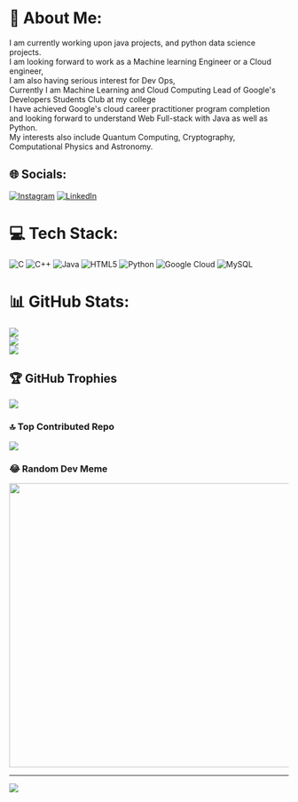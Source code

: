 # 💫 About Me:
I am currently working upon java projects, and python data science projects.<br>I am looking forward to work as a Machine learning Engineer or a Cloud engineer,<br>I am also having serious interest for Dev Ops, <br>Currently I am Machine Learning and Cloud Computing Lead of Google's Developers Students Club at my college<br>I have achieved Google's cloud career practitioner program completion<br>and looking forward to understand Web Full-stack with Java as well as Python.<br>My interests also include Quantum Computing, Cryptography, Computational Physics and Astronomy.


## 🌐 Socials:
[![Instagram](https://img.shields.io/badge/Instagram-%23E4405F.svg?logo=Instagram&logoColor=white)](https://instagram.com/ayush_joshi01) [![LinkedIn](https://img.shields.io/badge/LinkedIn-%230077B5.svg?logo=linkedin&logoColor=white)](https://linkedin.com/in/aayush-joshi-33b731205/) 

# 💻 Tech Stack:
![C](https://img.shields.io/badge/c-%2300599C.svg?style=for-the-badge&logo=c&logoColor=white) ![C++](https://img.shields.io/badge/c++-%2300599C.svg?style=for-the-badge&logo=c%2B%2B&logoColor=white) ![Java](https://img.shields.io/badge/java-%23ED8B00.svg?style=for-the-badge&logo=java&logoColor=white) ![HTML5](https://img.shields.io/badge/html5-%23E34F26.svg?style=for-the-badge&logo=html5&logoColor=white) ![Python](https://img.shields.io/badge/python-3670A0?style=for-the-badge&logo=python&logoColor=ffdd54) ![Google Cloud](https://img.shields.io/badge/Google%20Cloud-%234285F4.svg?style=for-the-badge&logo=google-cloud&logoColor=white) ![MySQL](https://img.shields.io/badge/mysql-%2300f.svg?style=for-the-badge&logo=mysql&logoColor=white)
# 📊 GitHub Stats:
![](https://github-readme-stats.vercel.app/api?username=AAYUSHJOSHI01&theme=dark&hide_border=false&include_all_commits=true&count_private=true)<br/>
![](https://github-readme-streak-stats.herokuapp.com/?user=AAYUSHJOSHI01&theme=dark&hide_border=false)<br/>
![](https://github-readme-stats.vercel.app/api/top-langs/?username=AAYUSHJOSHI01&theme=dark&hide_border=false&include_all_commits=true&count_private=true&layout=compact)

## 🏆 GitHub Trophies
![](https://github-profile-trophy.vercel.app/?username=AAYUSHJOSHI01&theme=matrix&no-frame=true&no-bg=false&margin-w=4)

### 🔝 Top Contributed Repo
![](https://github-contributor-stats.vercel.app/api?username=AAYUSHJOSHI01&limit=5&theme=dark&combine_all_yearly_contributions=true)

### 😂 Random Dev Meme
<img src="https://rm.up.railway.app/" width="512px"/>

---
[![](https://visitcount.itsvg.in/api?id=AAYUSHJOSHI01&icon=5&color=1)](https://visitcount.itsvg.in)

<!-- Proudly created with GPRM ( https://gprm.itsvg.in ) -->
